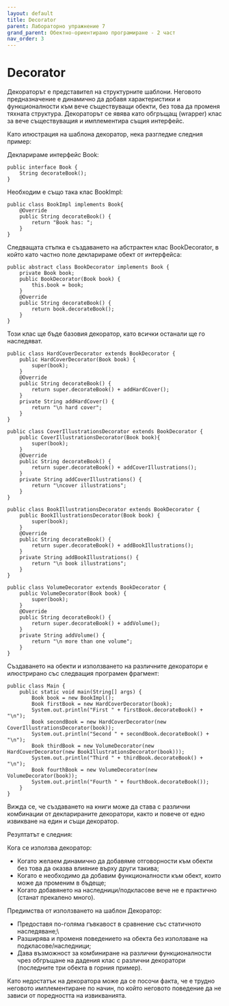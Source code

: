 ```yaml
---
layout: default
title: Decorator
parent: Лабораторно упражнение 7
grand_parent: Обектно-ориентирано програмиране - 2 част
nav_order: 3
---
```


# Decorator

Декораторът е представител на структурните шаблони. Неговото предназначение е динамично да добавя характеристики и функционалности към вече съществуващи обекти, без това да променя тяхната структура. Декораторът се явява като обгръщащ (wrapper) клас за вече съществуващия и имплементира същия интерфейс.

Като илюстрация на шаблона декоратор, нека разгледме следния пример:

Декларираме интерфейс Book:

```
public interface Book {
    String decorateBook();
}
```

Необходим е също така клас BookImpl:

```
public class BookImpl implements Book{
    @Override
    public String decorateBook() {
        return "Book has: ";
    }
}
```

Следващата стъпка е създаването на абстрактен клас BookDecorator, в който като частно поле декларираме обект от интерфейса:

```
public abstract class BookDecorator implements Book {
    private Book book;
    public BookDecorator(Book book) {
        this.book = book;
    }
    @Override
    public String decorateBook() {
        return book.decorateBook();
    }
}
```

Този клас ще бъде базовия декоратор, като всички останали ще го наследяват.

```
public class HardCoverDecorator extends BookDecorator {
    public HardCoverDecorator(Book book) {
        super(book);
    }
    @Override
    public String decorateBook() {
        return super.decorateBook() + addHardCover();
    }
    private String addHardCover() {
        return "\n hard cover";
    }
}
```

```
public class CoverIllustrationsDecorator extends BookDecorator {
    public CoverIllustrationsDecorator(Book book){
        super(book);
    }
    @Override
    public String decorateBook() {
        return super.decorateBook() + addCoverIllustrations();
    }
    private String addCoverIllustrations() {
        return "\ncover illustrations";
    }
}
```

```
public class BookIllustrationsDecorator extends BookDecorator {
    public BookIllustrationsDecorator(Book book) {
        super(book);
    }
    @Override
    public String decorateBook() {
        return super.decorateBook() + addBookIllustrations();
    }
    private String addBookIllustrations() {
        return "\n book illustrations";
    }
}
```

```
public class VolumeDecorator extends BookDecorator {
    public VolumeDecorator(Book book) {
        super(book);
    }
    @Override
    public String decorateBook() {
        return super.decorateBook() + addVolume();
    }
    private String addVolume() {
        return "\n more than one volume";
    }
}
```

Създаването на обекти и използването на различните декоратори е илюстрирано със следващия програмен фрагмент:

```
public class Main {
    public static void main(String[] args) {
        Book book = new BookImpl();
        Book firstBook = new HardCoverDecorator(book);
        System.out.println("First " + firstBook.decorateBook() + "\n");
        Book secondBook = new HardCoverDecorator(new CoverIllustrationsDecorator(book));
        System.out.println("Second " + secondBook.decorateBook() + "\n");
        Book thirdBook = new VolumeDecorator(new HardCoverDecorator(new BookIllustrationsDecorator(book)));
        System.out.println("Third " + thirdBook.decorateBook() + "\n");
        Book fourthBook = new VolumeDecorator(new VolumeDecorator(book));
        System.out.println("Fourth " + fourthBook.decorateBook());
    }
}
```

Вижда се, че създаването на книги може да става с различни комбинации от декларираните декоратори, както и повече от едно извикване на един и същи декоратор.

Резултатът е следния:

Кога се използва декоратор:

* Когато желаем динамично да добавяме отговорности към обекти без това да оказва влияние върху други такива;
* Когато е необходимо да добавим функционалности към обект, които може да променим в бъдеще;
* Когато добавянето на наследници/подкласове вече не е практично (станат прекалено много).

Предимства от използването на шаблон Декоратор:

* Предоставя по-голяма гъвкавост в сравнение със статичното наследяване;\\
* Разширява и променя поведението на обекта без използване на подкласове/наследници;
* Дава възможност за комбиниране на различни функционалности чрез обгръщане на дадения клас с различни декоратори (последните три обекта в горния пример).

Като недостатък на декоратора може да се посочи факта, че е трудно неговото имплементиране по начин, по който неговото поведение да не зависи от поредността на извикванията.
